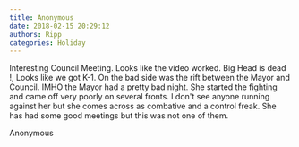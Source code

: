 ```yaml
---
title: Anonymous
date: 2018-02-15 20:29:12
authors: Ripp
categories: Holiday
---
```


 Interesting Council Meeting. Looks like the video worked. Big Head  is dead !,
Looks like we got K-1.  On the bad side was the rift between the Mayor and Council. IMHO
the Mayor had a pretty bad night. She started the fighting and came off very poorly on several fronts. I don't see anyone running against her but she comes across as combative and a control freak. She has had some good meetings but this was not one of them.



Anonymous
